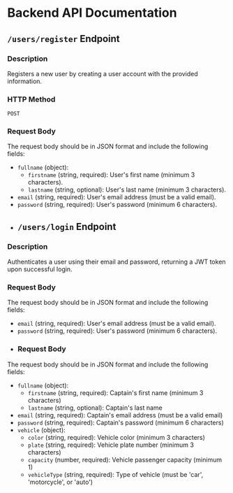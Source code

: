 # Backend API Documentation

## `/users/register` Endpoint

### Description

Registers a new user by creating a user account with the provided information.

### HTTP Method
`POST`

### Request Body

The request body should be in JSON format and include the following fields:

- `fullname` (object):
  - `firstname` (string, required): User's first name (minimum 3 characters).
  - `lastname` (string, optional): User's last name (minimum 3 characters).
- `email` (string, required): User's email address (must be a valid email).
- `password` (string, required): User's password (minimum 6 characters).
- ## `/users/login` Endpoint

### Description

Authenticates a user using their email and password, returning a JWT token upon successful login.
### Request Body

The request body should be in JSON format and include the following fields:

- `email` (string, required): User's email address (must be a valid email).
- `password` (string, required): User's password (minimum 6 characters).
- ### Request Body

The request body should be in JSON format and include the following fields:

- `fullname` (object):
  - `firstname` (string, required): Captain's first name (minimum 3 characters)
  - `lastname` (string, optional): Captain's last name
- `email` (string, required): Captain's email address (must be a valid email)
- `password` (string, required): Captain's password (minimum 6 characters)
- `vehicle` (object):
  - `color` (string, required): Vehicle color (minimum 3 characters)
  - `plate` (string, required): Vehicle plate number (minimum 3 characters)
  - `capacity` (number, required): Vehicle passenger capacity (minimum 1)
  - `vehicleType` (string, required): Type of vehicle (must be 'car', 'motorcycle', or 'auto')
